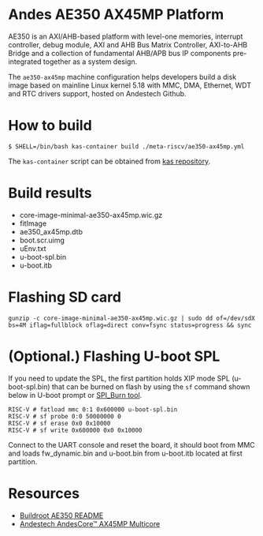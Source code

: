 Andes AE350 AX45MP Platform
=======

AE350 is an AXI/AHB-based platform with level-one memories,
interrupt controller, debug module, AXI and AHB Bus Matrix
Controller, AXI-to-AHB Bridge and a collection of fundamental
AHB/APB bus IP components pre-integrated together as a system
design.

The `ae350-ax45mp` machine configuration helps developers build
a disk image based on mainline Linux kernel 5.18 with MMC, DMA,
Ethernet, WDT and RTC drivers support, hosted on Andestech Github.

How to build
=============

```
$ SHELL=/bin/bash kas-container build ./meta-riscv/ae350-ax45mp.yml
```

The `kas-container` script can be obtained from
[kas repository](https://github.com/siemens/kas/blob/3.0.2/kas-container).

Build results
=============

- core-image-minimal-ae350-ax45mp.wic.gz
- fitImage
- ae350_ax45mp.dtb
- boot.scr.uimg
- uEnv.txt
- u-boot-spl.bin
- u-boot.itb

Flashing SD card
==============

```
gunzip -c core-image-minimal-ae350-ax45mp.wic.gz | sudo dd of=/dev/sdX bs=4M iflag=fullblock oflag=direct conv=fsync status=progress && sync
```

(Optional.) Flashing U-boot SPL
==============

If you need to update the SPL, the first partition holds XIP mode SPL
(u-boot-spl.bin) that can be burned on flash by using the `sf` command
shown below in U-boot prompt or [SPI_Burn tool](https://github.com/andestech/Andes-Development-Kit).

```
RISC-V # fatload mmc 0:1 0x600000 u-boot-spl.bin
RISC-V # sf probe 0:0 50000000 0
RISC-V # sf erase 0x0 0x10000
RISC-V # sf write 0x600000 0x0 0x10000
```

Connect to the UART console and reset the board, it should boot
from MMC and loads fw_dynamic.bin and u-boot.bin from u-boot.itb
located at first partition.

Resources
==============

* [Buildroot AE350 README](https://github.com/buildroot/buildroot/blob/master/board/andes/ae350/readme.txt)
* [Andestech AndesCore™ AX45MP Multicore](http://www.andestech.com/en/products-solutions/andescore-processors/riscv-ax45mp/)
